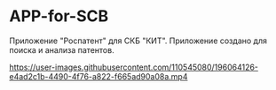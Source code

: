 # APP-for-SCB
Приложение "Роспатент" для СКБ "КИТ".
Приложение создано для поиска и анализа патентов.


https://user-images.githubusercontent.com/110545080/196064126-e4ad2c1b-4490-4f76-a822-f665ad90a08a.mp4
